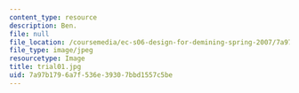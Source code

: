 ```yaml
---
content_type: resource
description: Ben.
file: null
file_location: /coursemedia/ec-s06-design-for-demining-spring-2007/7a97b1796a7f536e39307bbd1557c5be_trial01.jpg
file_type: image/jpeg
resourcetype: Image
title: trial01.jpg
uid: 7a97b179-6a7f-536e-3930-7bbd1557c5be
---
```

